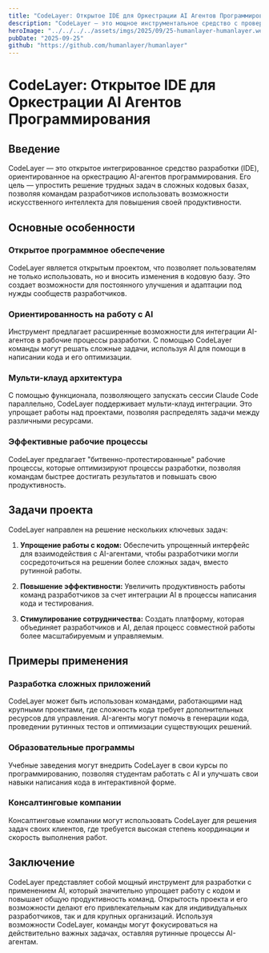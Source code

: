 ```yaml
---
title: "CodeLayer: Открытое IDE для Оркестрации AI Агентов Программирования"
description: "CodeLayer — это мощное инструментальное средство с проверенными рабочими процессами, позволяющее AI решать сложные задачи в больших кодовых базах."
heroImage: "../../../../assets/imgs/2025/09/25-humanlayer-humanlayer.webp"
pubDate: "2025-09-25"
github: "https://github.com/humanlayer/humanlayer"
---
```


# CodeLayer: Открытое IDE для Оркестрации AI Агентов Программирования

## Введение

CodeLayer — это открытое интегрированное средство разработки (IDE), ориентированное на оркестрацию AI-агентов программирования. Его цель — упростить решение трудных задач в сложных кодовых базах, позволяя командам разработчиков использовать возможности искусственного интеллекта для повышения своей продуктивности.

## Основные особенности

### Открытое программное обеспечение

CodeLayer является открытым проектом, что позволяет пользователям не только использовать, но и вносить изменения в кодовую базу. Это создает возможности для постоянного улучшения и адаптации под нужды сообществ разработчиков.

### Ориентированность на работу с AI

Инструмент предлагает расширенные возможности для интеграции AI-агентов в рабочие процессы разработки. С помощью CodeLayer команды могут решать сложные задачи, используя AI для помощи в написании кода и его оптимизации.

### Мульти-клауд архитектура

С помощью функционала, позволяющего запускать сессии Claude Code параллельно, CodeLayer поддерживает мульти-клауд интеграции. Это упрощает работы над проектами, позволяя распределять задачи между различными ресурсами.

### Эффективные рабочие процессы

CodeLayer предлагает "битвенно-протестированные" рабочие процессы, которые оптимизируют процессы разработки, позволяя командам быстрее достигать результатов и повышать свою продуктивность.

## Задачи проекта

CodeLayer направлен на решение нескольких ключевых задач:

1. **Упрощение работы с кодом:** Обеспечить упрощенный интерфейс для взаимодействия с AI-агентами, чтобы разработчики могли сосредоточиться на решении более сложных задач, вместо рутинной работы.
   
2. **Повышение эффективности:** Увеличить продуктивность работы команд разработчиков за счет интеграции AI в процессы написания кода и тестирования.
   
3. **Стимулирование сотрудничества:** Создать платформу, которая объединяет разработчиков и AI, делая процесс совместной работы более масштабируемым и управляемым.

## Примеры применения

### Разработка сложных приложений

CodeLayer может быть использован командами, работающими над крупными проектами, где сложность кода требует дополнительных ресурсов для управления. AI-агенты могут помочь в генерации кода, проведении рутинных тестов и оптимизации существующих решений.

### Образовательные программы

Учебные заведения могут внедрить CodeLayer в свои курсы по программированию, позволяя студентам работать с AI и улучшать свои навыки написания кода в интерактивной форме.

### Консалтинговые компании

Консалтинговые компании могут использовать CodeLayer для решения задач своих клиентов, где требуется высокая степень координации и скорость выполнения работ.

## Заключение

CodeLayer представляет собой мощный инструмент для разработки с применением AI, который значительно упрощает работу с кодом и повышает общую продуктивность команд. Открытость проекта и его возможности делают его привлекательным как для индивидуальных разработчиков, так и для крупных организаций. Используя возможности CodeLayer, команды могут фокусироваться на действительно важных задачах, оставляя рутинные процессы AI-агентам.